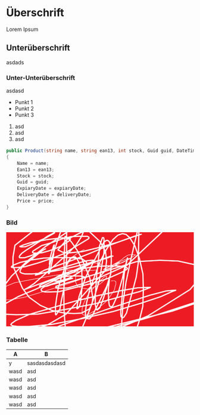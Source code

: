 # Überschrift

Lorem Ipsum

## Unterüberschrift

asdads

### Unter-Unterüberschrift

asdasd

* Punkt 1
* Punkt 2
* Punkt 3

1. asd
2. asd
3. asd


```C#
public Product(string name, string ean13, int stock, Guid guid, DateTime expiaryDate, DateTime? deliveryDate, decimal price)
{
    Name = name;
    Ean13 = ean13;
    Stock = stock;
    Guid = guid;
    ExpiaryDate = expiaryDate;
    DeliveryDate = deliveryDate;
    Price = price;
}
```

### Bild

![Alternate](Test.bmp)

### Tabelle

| A | B |
|---|---|
| y | sasdasdasdasd |
| wasd | asd|
| wasd | asd|
| wasd | asd|
| wasd | asd|
| wasd | asd|